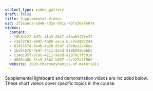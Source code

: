 ```yaml
---
content_type: video_gallery
draft: false
title: Supplemental Videos
uid: 3f2eaeca-ad40-432e-991c-43fa26efe079
videos:
  content:
  - 16b3df22-4d7c-4fa3-84b7-a1ba0317fe37
  - c3672f63-e697-4a8d-aeca-bce7e2897244
  - 8149357d-9a4b-4a29-81bf-134ba12a86ea
  - 1be54670-4e9f-4411-835d-910b845bebb5
  - c14dc85f-97ac-4211-9e0d-a2378c7fc91d
  - 4688e46b-3fe9-45b2-b507-c2c227a27969
  website: 3020-thermodynamics-of-materials
---
```

Supplemental lightboard and demonstration videos are included below. These short videos cover specific topics in the course.